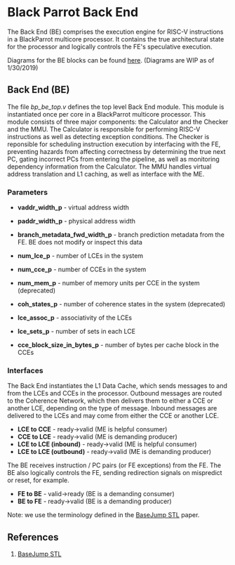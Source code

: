 # Black Parrot Back End

The Back End (BE) comprises the execution engine for RISC-V instructions in a BlackParrot multicore processor. It contains the true architectural state for the processor and logically controls the FE's speculative execution.

Diagrams for the BE blocks can be found [here][2]. (Diagrams are WIP as of 1/30/2019)

## Back End (BE)

The file *bp\_be\_top.v* defines the top level Back End module. This module is instantiated once
per core in a BlackParrot multicore processor. This module consists of three major components: the Calculator and the Checker and the MMU. The Calculator is responsible for performing RISC-V instructions as well as detecting exception conditions. The Checker is reponsible for scheduling instruction execution by interfacing with the FE, preventing hazards from affecting correctness by determining the true next PC, gating incorrect PCs from entering the pipeline, as well as monitoring dependency information from the Calculator. The MMU handles virtual address translation and L1 caching, as well as interface with the ME.

### Parameters

* __vaddr\_width\_p__ \- virtual address width
* __paddr\_width\_p__ \- physical address width
* __branch\_metadata\_fwd\_width\_p__ - branch prediction metadata from the FE. BE does not modify or inspect this data

* __num\_lce\_p__ \- number of LCEs in the system
* __num\_cce\_p__ \- number of CCEs in the system
* __num\_mem\_p__ \- number of memory units per CCE in the system (deprecated)
* __coh\_states\_p__ \- number of coherence states in the system (deprecated)
* __lce\_assoc\_p__ \- associativity of the LCEs
* __lce\_sets\_p__ \- number of sets in each LCE
* __cce\_block\_size\_in\_bytes\_p__ \- number of bytes per cache block in the CCEs

### Interfaces

The Back End instantiates the L1 Data Cache, which sends messages to and from the LCEs and
CCEs in the processor. Outbound messages are routed to the Coherence Network, which then delivers
them to either a CCE or another LCE, depending on the type of message. Inbound messages are
delivered to the LCEs and may come from either the CCE or another LCE.

* __LCE to CCE__ \- ready->valid (ME is helpful consumer)
* __CCE to LCE__ \- ready->valid (ME is demanding producer)
* __LCE to LCE (inbound)__ \- ready->valid (ME is helpful consumer)
* __LCE to LCE (outbound)__ \- ready->valid (ME is demanding producer)

The BE receives instruction / PC pairs (or FE exceptions) from the FE. The BE also logically controls the FE, sending redirection signals on mispredict or reset, for example.

* __FE to BE__ \- valid->ready (BE is a demanding consumer)
* __BE to FE__ \- ready->valid (BE is a demanding producer)

Note: we use the terminology defined in the [BaseJump STL][1] paper.

## References

1. [BaseJump STL](http://cseweb.ucsd.edu/~mbtaylor/papers/Taylor_DAC_BaseJump_STL_2018.pdf)


[1]: http://cseweb.ucsd.edu/~mbtaylor/papers/Taylor_DAC_BaseJump_STL_2018.pdf
[2]: https://docs.google.com/presentation/d/16HrBHGGUogTr1JY9CLFul4xn7O2GStC7VL0z1ktHCjk/edit
